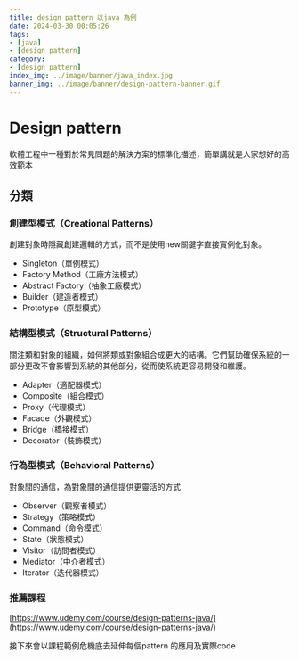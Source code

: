 ```yaml
---
title: design pattern 以java 為例
date: 2024-03-30 00:05:26
tags:
- [java]
- [design pattern]
category:
- [design pattern]
index_img: ../image/banner/java_index.jpg
banner_img: ../image/banner/design-pattern-banner.gif
---
```

# Design pattern

軟體工程中一種對於常見問題的解決方案的標準化描述，簡單講就是人家想好的高效範本

## 分類

### 創建型模式（Creational Patterns）
創建對象時隱藏創建邏輯的方式，而不是使用new關鍵字直接實例化對象。

- Singleton（單例模式）
- Factory Method（工廠方法模式）
- Abstract Factory（抽象工廠模式）
- Builder（建造者模式）
- Prototype（原型模式）

### 結構型模式（Structural Patterns）
關注類和對象的組織，如何將類或對象組合成更大的結構。它們幫助確保系統的一部分更改不會影響到系統的其他部分，從而使系統更容易開發和維護。

- Adapter（適配器模式）
- Composite（組合模式）
- Proxy（代理模式）
- Facade（外觀模式）
- Bridge（橋接模式）
- Decorator（裝飾模式）

### 行為型模式（Behavioral Patterns）
對象間的通信，為對象間的通信提供更靈活的方式
- Observer（觀察者模式）
- Strategy（策略模式）
- Command（命令模式）
- State（狀態模式）
- Visitor（訪問者模式）
- Mediator（中介者模式）
- Iterator（迭代器模式）


### 推薦課程
[https://www.udemy.com/course/design-patterns-java/](https://www.udemy.com/course/design-patterns-java/)

接下來會以課程範例危機底去延伸每個pattern 的應用及實際code